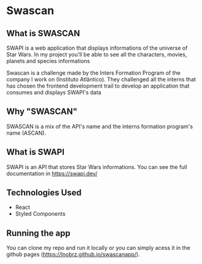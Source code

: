 <h1> Swascan </h1>

<h2> What is SWASCAN </h2>

SWAPI is a web application that displays informations of the universe of Star Wars. In my project you'll be able to see all the characters, movies, planets and species informations </br>

Swascan is a challenge made by the Inters Formation Program of the company I work on (Instituto Atlântico). They challenged all the interns that has chosen the frontend development trail to develop an application that consumes and displays SWAPI's data

<h2> Why "SWASCAN" </h2>

SWASCAN is a mix of the API's name and the interns formation program's name (ASCAN).

<h2> What is SWAPI </h2>

SWAPI is an API that stores Star Wars informations. You can see the full documentation in https://swapi.dev/

<h2>Technologies Used</h2>

<ul>  
  <li>React</li>
  <li>Styled Components</li>
</ul>

<h2> Running the app </h2>

You can clone my repo and run it locally or you can simply acess it in the github pages (https://lnobrz.github.io/swascanapp/).
